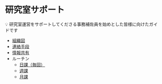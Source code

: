 # 研究室サポート

:bulb: 研究室運営をサポートしてくださる事務補佐員を始めとした皆様に向けたガイドです

* [組織図](organisation-map.md)
* [連絡手段](communication-methods.md)
* [情報共有](information-sharing.md)
* ルーチン
  * [日課（毎回）](daily-routine.md)
  * [週課](weekly-routine.md)
  * [月課](monthly-routine.md)
